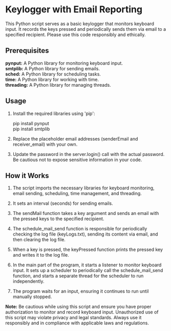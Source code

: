 # Keylogger with Email Reporting
This Python script serves as a basic keylogger that monitors keyboard input. It records the keys pressed and periodically sends them via email to a specified recipient. Please use this code responsibly and ethically.


## Prerequisites
**pynput:** A Python library for monitoring keyboard input.<br>
**smtplib:** A Python library for sending emails.<br>
**sched:** A Python library for scheduling tasks.<br>
**time:** A Python library for working with time.<br>
**threading:** A Python library for managing threads.<br>


## Usage
1. Install the required libraries using 'pip':
   
    pip install pynput<br>
    pip install smtplib
  
2. Replace the placeholder email addresses (senderEmail and receiver_email) with your own.
   
3. Update the password in the server.login() call with the actual password. Be cautious not to expose sensitive information in your code.


## How it Works
1. The script imports the necessary libraries for keyboard monitoring, email sending, scheduling, time management, and threading.

2. It sets an interval (seconds) for sending emails.

3. The sendMail function takes a key argument and sends an email with the pressed keys to the specified recipient.

4. The schedule_mail_send function is responsible for periodically checking the log file (keyLogs.txt), sending its content via email, and then clearing the log file.

5. When a key is pressed, the keyPressed function prints the pressed key and writes it to the log file.

6. In the main part of the program, it starts a listener to monitor keyboard input. It sets up a scheduler to periodically call the schedule_mail_send function, and starts a separate thread for the scheduler to run independently.

7. The program waits for an input, ensuring it continues to run until manually stopped.


**Note:** Be cautious while using this script and ensure you have proper authorization to monitor and record keyboard input. Unauthorized use of this script may violate privacy and legal standards. Always use it responsibly and in compliance with applicable laws and regulations.
